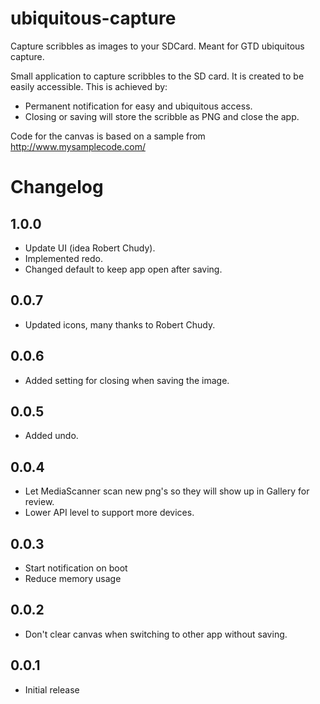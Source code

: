 ubiquitous-capture
==================

Capture scribbles as images to your SDCard. Meant for GTD ubiquitous capture.

Small application to capture scribbles to the SD card. It is created to be easily accessible. This is achieved by:

* Permanent notification for easy and ubiquitous access.
* Closing or saving will store the scribble as PNG and close the app.

Code for the canvas is based on a sample from http://www.mysamplecode.com/

Changelog
=========

1.0.0
-----

* Update UI (idea Robert Chudy).
* Implemented redo.
* Changed default to keep app open after saving.

0.0.7
-----

* Updated icons, many thanks to Robert Chudy.

0.0.6
-----

* Added setting for closing when saving the image.

0.0.5
-----

* Added undo.

0.0.4
-----

* Let MediaScanner scan new png's so they will show up in Gallery for review.
* Lower API level to support more devices.

0.0.3
-----

* Start notification on boot
* Reduce memory usage

0.0.2
-----

* Don't clear canvas when switching to other app without saving.

0.0.1
-----

* Initial release
